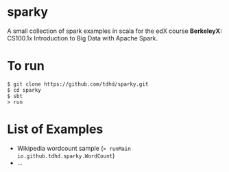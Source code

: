 # sparky

A small collection of spark examples in scala for the edX course **BerkeleyX:** CS100.1x Introduction to Big Data with Apache Spark.

# To run

```
$ git clone https://github.com/tdhd/sparky.git
$ cd sparky
$ sbt
> run
```

# List of Examples

- Wikipedia wordcount sample (`> runMain io.github.tdhd.sparky.WordCount`)
- ...

